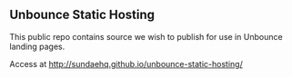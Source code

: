 ## Unbounce Static Hosting
This public repo contains source we wish to publish for use in Unbounce landing pages.

Access at http://sundaehq.github.io/unbounce-static-hosting/